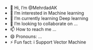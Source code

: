 - 👋 Hi, I’m @MehrdadAK
- 👀 I’m interested in Machine learning
- 🌱 I’m currently learning Deep learning
- 💞️ I’m looking to collaborate on ...
- 📫 How to reach me ...
- 😄 Pronouns: ...
- ⚡ Fun fact: i Support Vector Machine

<!---
MehrdadAK/MehrdadAK is a ✨ special ✨ repository because its `README.md` (this file) appears on your GitHub profile.
You can click the Preview link to take a look at your changes.
--->
